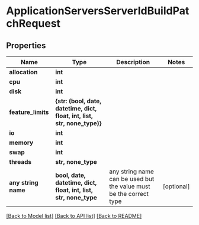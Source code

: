 # ApplicationServersServerIdBuildPatchRequest


## Properties
Name | Type | Description | Notes
------------ | ------------- | ------------- | -------------
**allocation** | **int** |  | 
**cpu** | **int** |  | 
**disk** | **int** |  | 
**feature_limits** | **{str: (bool, date, datetime, dict, float, int, list, str, none_type)}** |  | 
**io** | **int** |  | 
**memory** | **int** |  | 
**swap** | **int** |  | 
**threads** | **str, none_type** |  | 
**any string name** | **bool, date, datetime, dict, float, int, list, str, none_type** | any string name can be used but the value must be the correct type | [optional]

[[Back to Model list]](../README.md#documentation-for-models) [[Back to API list]](../README.md#documentation-for-api-endpoints) [[Back to README]](../README.md)


